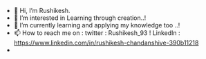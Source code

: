 - 👋 Hi, I’m Rushikesh. 
- 👀 I’m interested in Learning through creation..! 
- 🌱 I’m currently learning and applying my knowledge too ..! 
- 📫 How to reach me on : 
     twitter  : Rushikesh_93 ! 
     LinkedIn : https://www.linkedin.com/in/rushikesh-chandanshive-390b11218
- 
<!---
raj9371801628/raj9371801628 is a ✨ special ✨ repository because its `README.md` (this file) appears on your GitHub profile.
You can click the Preview link to take a look at your changes.
--->
